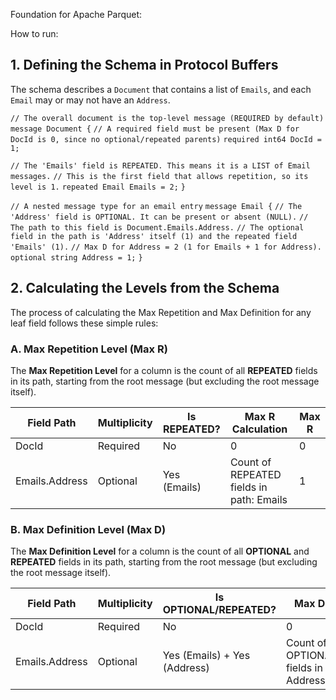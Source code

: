 Foundation for Apache Parquet:

How to run:

## 1. Defining the Schema in Protocol Buffers

The schema describes a `Document` that contains a list of `Emails`, and each `Email` may or may not have an `Address`.

`// The overall document is the top-level message (REQUIRED by default)`
`message Document {`
  `// A required field must be present (Max D for DocId is 0, since no optional/repeated parents)`
  `required int64 DocId = 1;` 

  `// The 'Emails' field is REPEATED. This means it is a LIST of Email messages.`
  `// This is the first field that allows repetition, so its level is 1.`
  `repeated Email Emails = 2;` 
`}`

`// A nested message type for an email entry`
`message Email {`
  `// The 'Address' field is OPTIONAL. It can be present or absent (NULL).`
  `// The path to this field is Document.Emails.Address.`
  `// The optional field in the path is 'Address' itself (1) and the repeated field 'Emails' (1).`
  `// Max D for Address = 2 (1 for Emails + 1 for Address).`
  `optional string Address = 1;`
`}`

## 2. Calculating the Levels from the Schema

The process of calculating the Max Repetition and Max Definition for any leaf field follows these simple rules:

### A. Max Repetition Level (Max R)

The **Max Repetition Level** for a column is the count of all **REPEATED** fields in its path, starting from the root message (but excluding the root message itself).

| Field Path     | Multiplicity | Is REPEATED? | Max R Calculation                        | Max R |
|----------------|--------------|--------------|------------------------------------------|-------|
| DocId          | Required     | No           | 0                                        | 0     |
| Emails.Address | Optional     | Yes (Emails) | Count of REPEATED fields in path: Emails | 1     |
### B. Max Definition Level (Max D)

The **Max Definition Level** for a column is the count of all **OPTIONAL** and **REPEATED** fields in its path, starting from the root message (but excluding the root message itself).

| Field Path     | Multiplicity | Is OPTIONAL/REPEATED?        | Max D Calculation                                          | Max D |
|----------------|--------------|------------------------------|------------------------------------------------------------|-------|
| DocId          | Required     | No                           | 0                                                          |       |
| Emails.Address | Optional     | Yes (Emails) + Yes (Address) | Count of OPTIONAL/REPEATED fields in path: Emails, Address | 2     |